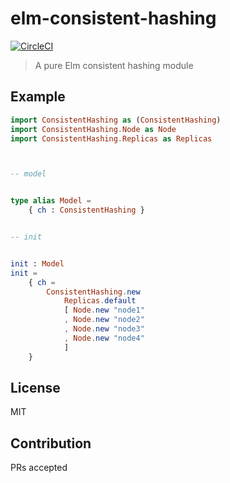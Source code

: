# elm-consistent-hashing
[![CircleCI](https://circleci.com/gh/IzumiSy/elm-consistent-hashing.svg?style=svg)](https://circleci.com/gh/IzumiSy/elm-consistent-hashing)
> A pure Elm consistent hashing module

## Example
```elm
import ConsistentHashing as (ConsistentHashing)
import ConsistentHashing.Node as Node
import ConsistentHashing.Replicas as Replicas



-- model


type alias Model =
    { ch : ConsistentHashing }


-- init


init : Model
init =
    { ch =
        ConsistentHashing.new
            Replicas.default
            [ Node.new "node1"
            , Node.new "node2"
            , Node.new "node3"
            , Node.new "node4"
            ]
    }
```

## License
MIT

## Contribution
PRs accepted